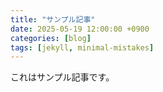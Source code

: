 ```yaml
---
title: "サンプル記事"
date: 2025-05-19 12:00:00 +0900
categories: [blog]
tags: [jekyll, minimal-mistakes]
---
```


これはサンプル記事です。